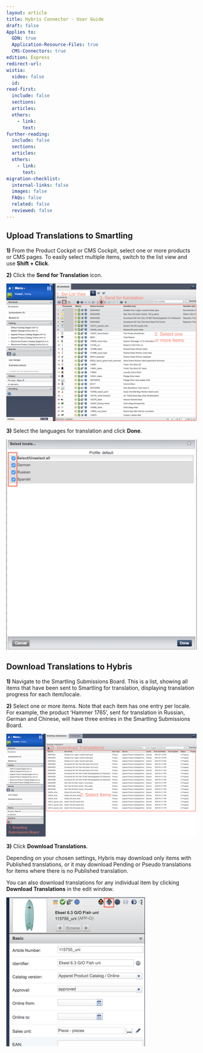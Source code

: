 ```yaml
---
layout: article
title: Hybris Connector - User Guide
draft: false
Applies to:
  GDN: true
  Application-Resource-Files: true
  CMS-Connectors: true
edition: Express
redirect-url:
wistia:
  video: false
  id:
read-first:
  include: false
  sections:
  articles:
  others:
    - link:
      text:
further-reading:
  include: false
  sections:
  articles:
  others:
    - link:
      text:
migration-checklist:
  internal-links: false
  images: false
  FAQs: false
  related: false
  reviewed: false
---
```



## Upload Translations to Smartling

**1)** From the Product Cockpit or CMS Cockpit, select one or more products or CMS pages. To easily select multiple items, switch to the list view and use **Shift + Click**.

**2)** Click the **Send for Translation** icon.

![](/uploads/versions/hybris_product_cockpit---x----1076-778x---.png)

**3)** Select the languages for translation and click **Done**.

![medium](/uploads/versions/hybris_product_cockpit-1---x----558-617x---.png)

## Download Translations to Hybris

**1)** Navigate to the Smartling Submissions Board. This is a list, showing all items that have been sent to Smartling for translation, displaying translation progress for each item/locale.

**2)** Select one or more items. Note that each item has one entry per locale. For example, the product ‘Hammer 1765’, sent for translation in Russian, German and Chinese, will have three entries in the Smartling Submissions Board.

![](/uploads/versions/hybris_product_cockpit-2---x----1339-722x---.png)

**3)** Click **Download Translations**.

Depending on your chosen settings, Hybris may download only items with Published translations, or it may download Pending or Pseudo translations for items where there is no Published translation.

You can also download translations for any individual item by clicking **Download Translations** in the edit window.

![small](/uploads/versions/hybris_product_cockpit-3---x----367-394x---.png)